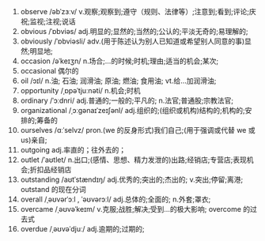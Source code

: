 1. observe /əbˈzɜːv/ v.观察;观察到;遵守（规则、法律等）;注意到;看到;评论;庆祝;监视;注视;说话
2. obvious /ˈɒbviəs/ adj.明显的;显然的;当然的;公认的;平淡无奇的;易理解的;
3. obviously /ˈɒbviəsli/ adv.(用于陈述认为别人已知道或希望别人同意的事)显然;明显地;
4. occasion /əˈkeɪʒn/ n.场合;…的时候;时机;理由;适当的机会;某次;
5. occasional 偶尔的
6. oil /ɔɪl/ n.油; 石油; 润滑油; 原油; 燃油; 食用油; vt.给…加润滑油;
7. opportunity /ˌɒpəˈtjuːnəti/ n.机会;时机
8. ordinary /ˈɔːdnri/ adj.普通的;一般的;平凡的; n.法官;普通股;宗教法官;
9. organizational /ˌɔːɡənaɪˈzeɪʃənl/ adj.组织的;(组织或机构)结构的;机构的;安排的;筹备的
10. ourselves /ɑːˈselvz/ pron.(we 的反身形式)我们自己;(用于强调或代替 we 或 us)亲自;
11. outgoing adj.率直的；往外去的；
12. outlet /ˈaʊtlet/ n.出口;(感情、思想、精力发泄的)出路;经销店;专营店;表现机会;折扣品经销店
13. outstanding /aʊtˈstændɪŋ/ adj.优秀的;突出的;杰出的; v.突出;停留;离港; outstand 的现在分词
14. overall /ˌəʊvərˈɔːl , ˈəʊvərɔːl/ adj.总体的;全面的; n.外套;罩衣;
15. overcame /ˌəʊvəˈkeɪm/ v.克服;战胜;解决;受到…的极大影响; overcome 的过去式
16. overdue /ˌəʊvəˈdjuː/ adj.逾期的;过期的;

